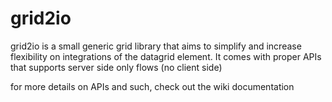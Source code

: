 # grid2io
grid2io is a small generic grid library that aims to simplify and increase flexibility on integrations of the datagrid element.
It comes with proper APIs that supports server side only flows (no client side)


for more details on APIs and such, check out the wiki documentation
